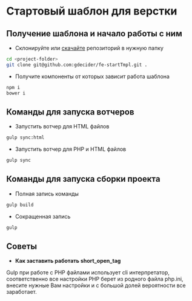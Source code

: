 # Стартовый шаблон для верстки

## Получение шаблона и начало работы с ним

* Склонируйте или [скачайте](https://github.com/gdecider/fe-startTmpl/archive/master.zip) репозиторий в нужную папку

```bash
cd <project-folder>
git clone git@github.com:gdecider/fe-startTmpl.git .
```

* Получите компоненты от которых зависит работа шаблона

```bash
npm i
bower i
```

## Команды для запуска вотчеров

* Запустить вотчер для HTML файлов

```bash
gulp sync:html
```

* Запустить вотчер для PHP и HTML файлов

```bash
gulp sync
```

## Команды для запуска сборки проекта

* Полная запись команды

```bash
gulp build
```

* Сокращенная запись

```bash
gulp
```

 ## Советы

 * **Как заставить работать short_open_tag**

 Gulp при работе с PHP файлами использует cli интерпретатор, соответственно все настройки PHP берет из родного файла php.ini, внесите нужные Вам настройки и с большой долей вероятности все заработает.
